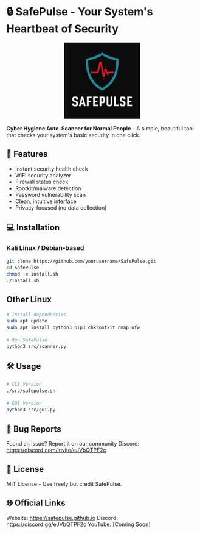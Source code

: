 # 🔒 SafePulse - Your System's Heartbeat of Security

<p align="center">
  <img src="assets/logo.png" alt="SafePulse Banner" width="200"/>
</p>

**Cyber Hygiene Auto-Scanner for Normal People** - A simple, beautiful tool that checks your system's basic security in one click.

## 🚀 Features

- Instant security health check
- WiFi security analyzer
- Firewall status check
- Rootkit/malware detection
- Password vulnerability scan
- Clean, intuitive interface
- Privacy-focused (no data collection)

## 💻 Installation

### Kali Linux / Debian-based

```bash
git clone https://github.com/yourusername/SafePulse.git
cd SafePulse
chmod +x install.sh
./install.sh
```

## Other Linux

```bash
# Install dependencies
sudo apt update
sudo apt install python3 pip3 chkrootkit nmap ufw

# Run SafePulse
python3 src/scanner.py
```

## 🛠️ Usage

```bash
# CLI Version
./src/safepulse.sh

# GUI Version
python3 src/gui.py
```

## 🐛 Bug Reports

Found an issue? Report it on our community Discord: https://discord.com/invite/eJVbQTPF2c

## 📜 License

MIT License - Use freely but credit SafePulse.

## 🌐 Official Links

Website: https://safepulse.github.io
Discord: https://discord.gg/eJVbQTPF2c
YouTube: [Coming Soon]





